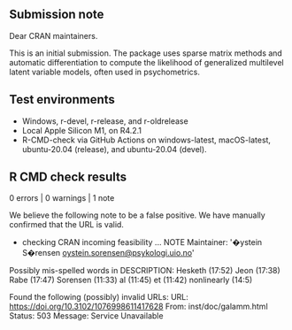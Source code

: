 ## Submission note

Dear CRAN maintainers.

This is an initial submission. The package uses sparse matrix methods and
automatic differentiation to compute the likelihood of generalized multilevel
latent variable models, often used in psychometrics.

## Test environments

* Windows, r-devel, r-release, and r-oldrelease
* Local Apple Silicon M1, on R4.2.1
* R-CMD-check via GitHub Actions on windows-latest, macOS-latest, ubuntu-20.04 (release), and ubuntu-20.04 (devel).


## R CMD check results

0 errors | 0 warnings | 1 note

We believe the following note to be a false positive. We have manually confirmed 
that the URL is valid.

* checking CRAN incoming feasibility ... NOTE
Maintainer: '�ystein S�rensen <oystein.sorensen@psykologi.uio.no>'

Possibly mis-spelled words in DESCRIPTION:
  Hesketh (17:52)
  Jeon (17:38)
  Rabe (17:47)
  Sorensen (11:33)
  al (11:45)
  et (11:42)
  nonlinearly (14:5)

Found the following (possibly) invalid URLs:
  URL: https://doi.org/10.3102/1076998611417628
    From: inst/doc/galamm.html
    Status: 503
    Message: Service Unavailable

